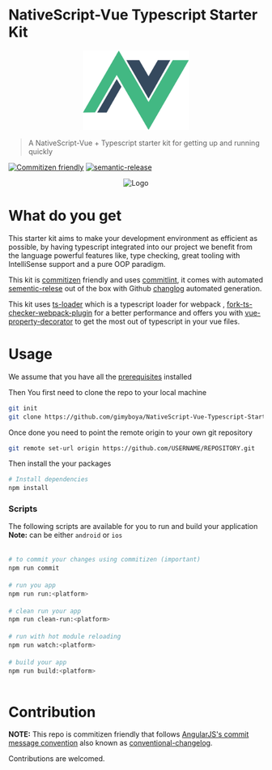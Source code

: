 # NativeScript-Vue Typescript Starter Kit

<p align="center">
  <img alt="Logo" src="./app/assets/images/NativeScript-Vue.png" height="157" />
</p>

> A NativeScript-Vue + Typescript starter kit for getting up and running quickly

[![Commitizen friendly](https://img.shields.io/badge/commitizen-friendly-brightgreen.svg)](http://commitizen.github.io/cz-cli/) [![semantic-release](https://img.shields.io/badge/%20%20%F0%9F%93%A6%F0%9F%9A%80-semantic--release-e10079.svg)](https://github.com/semantic-release/semantic-release)

<div align="center">
    <img alt="Logo" src="https://i.imgur.com/GerflS3.png" />
</div>

# What do you get

This starter kit aims to make your development environment as efficient as possible, by having typescript integrated into our project we benefit from the language powerful features like, type checking, great tooling with IntelliSense support and a pure OOP paradigm.

This kit is [commitizen](https://github.com/commitizen/cz-cli) friendly and uses [commitlint](https://github.com/marionebl/commitlint), it comes with automated [sementic-relese](https://github.com/semantic-release/semantic-release) out of the box with Github [changlog](https://github.com/semantic-release/github) automated generation.

This kit uses [ts-loader](https://github.com/TypeStrong/ts-loader) which is a typescript loader for webpack , [fork-ts-checker-webpack-plugin](https://github.com/Realytics/fork-ts-checker-webpack-plugin) for a better performance and offers you with [vue-property-decorator](https://github.com/kaorun343/vue-property-decorator) to get the most out of typescript in your vue files.

# Usage

We assume that you have all the [prerequisites](https://nativescript-vue.org/en/docs/getting-started/installation/#prerequisites) installed


Then You first need to clone the repo to your local machine

```bash
git init
git clone https://github.com/gimyboya/NativeScript-Vue-Typescript-Starter-Kit.git
```
Once done you need to point the remote origin to your own git repository

```bash
git remote set-url origin https://github.com/USERNAME/REPOSITORY.git
```
Then install the your packages

```bash
# Install dependencies
npm install
```

### Scripts

The following scripts are available for you to run and build your application
**Note:** <platform> can be either `android` or `ios`

``` bash

# to commit your changes using commitizen (important)
npm run commit

# run you app
npm run run:<platform>

# clean run your app
npm run clean-run:<platform>

# run with hot module reloading
npm run watch:<platform>

# build your app
npm run build:<platform>
    
```
# Contribution

**NOTE:** This repo is commitizen friendly that follows [AngularJS's commit message convention](https://github.com/angular/angular.js/blob/master/DEVELOPERS.md#-git-commit-guidelines) also known as [conventional-changelog](https://github.com/ajoslin/conventional-changelog).

Contributions are welcomed.